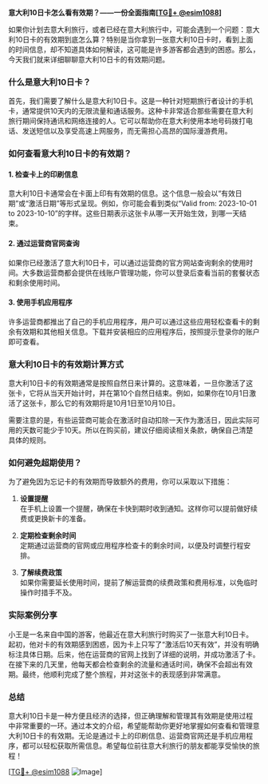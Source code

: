 **意大利10日卡怎么看有效期？——一份全面指南[[TG💪+ @esim1088](https://t.me/s/esim1088)]**

如果你计划去意大利旅行，或者已经在意大利旅行中，可能会遇到一个问题：意大利10日卡的有效期到底怎么算？特别是当你拿到一张意大利10日卡时，看到上面的时间信息，却不知道具体如何解读，这可能是许多游客都会遇到的困惑。那么，今天我们就来详细聊聊意大利10日卡的有效期问题。

### 什么是意大利10日卡？

首先，我们需要了解什么是意大利10日卡。这是一种针对短期旅行者设计的手机卡，通常提供10天内的无限流量和通话服务。这种卡非常适合那些需要在意大利旅行期间保持通讯和网络连接的人。它可以帮助你在意大利使用本地号码拨打电话、发送短信以及享受高速上网服务，而无需担心高昂的国际漫游费用。

### 如何查看意大利10日卡的有效期？

#### 1. **检查卡上的印刷信息**
意大利10日卡通常会在卡面上印有有效期的信息。这个信息一般会以“有效日期”或“激活日期”等形式呈现。例如，你可能会看到类似“Valid from: 2023-10-01 to 2023-10-10”的字样。这些日期表示这张卡从哪一天开始生效，到哪一天结束。

#### 2. **通过运营商官网查询**
如果你已经激活了意大利10日卡，可以通过运营商的官方网站查询剩余的使用时间。大多数运营商都会提供在线账户管理功能，你可以登录后查看当前的套餐状态和剩余使用时间。

#### 3. **使用手机应用程序**
许多运营商都推出了自己的手机应用程序，用户可以通过这些应用轻松查看卡的剩余有效期和其他相关信息。下载并安装相应的应用程序后，按照提示登录你的账户即可查看。

### 意大利10日卡的有效期计算方式

意大利10日卡的有效期通常是按照自然日来计算的。这意味着，一旦你激活了这张卡，它将从当天开始计时，并在第10个自然日结束。例如，如果你在10月1日激活了这张卡，那么它的有效期将是10月1日至10月10日。

需要注意的是，有些运营商可能会在激活时自动扣除一天作为激活日，因此实际可用的天数可能少于10天。所以在购买前，建议仔细阅读相关条款，确保自己清楚具体的规则。

### 如何避免超期使用？

为了避免因为忘记卡的有效期而导致额外的费用，你可以采取以下措施：

1. **设置提醒**  
   在手机上设置一个提醒，确保在卡快到期时收到通知。这样你可以提前做好续费或更换新卡的准备。

2. **定期检查剩余时间**  
   定期通过运营商的官网或应用程序检查卡的剩余时间，以便及时调整行程安排。

3. **了解续费政策**  
   如果你需要延长使用时间，提前了解运营商的续费政策和费用标准，以免临时操作时措手不及。

### 实际案例分享

小王是一名来自中国的游客，他最近在意大利旅行时购买了一张意大利10日卡。起初，他对卡的有效期感到困惑，因为卡上只写了“激活后10天有效”，并没有明确标注具体日期。后来，他在运营商的官网上找到了详细的说明，并成功激活了卡。在接下来的几天里，他每天都会检查剩余的流量和通话时间，确保不会超出有效期。最终，他顺利完成了整个旅程，并对这张卡的表现感到非常满意。

### 总结

意大利10日卡是一种方便且经济的选择，但正确理解和管理其有效期是使用过程中非常重要的一环。通过本文的介绍，希望能帮助你更好地掌握如何查看和管理意大利10日卡的有效期。无论是通过卡上的印刷信息、运营商官网还是手机应用程序，都可以轻松获取所需信息。希望每位前往意大利旅行的朋友都能享受愉快的旅程！

[[TG💪+ @esim1088](https://t.me/s/esim1088) ![Image](https://i.postimg.cc/4NQfJmqS/Snipaste-2025-05-13-00-14-12.png)]